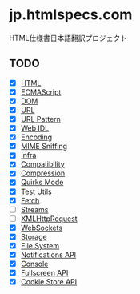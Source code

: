 # jp.htmlspecs.com
HTML仕様書日本語翻訳プロジェクト

## TODO

- [x] [HTML](https://jp.htmlspecs.com/)
- [x] [ECMAScript](https://ecma262.com/jp)
- [x] [DOM](https://jp.htmlspecs.com/dom/)
- [x] [URL](https://jp.htmlspecs.com/url/)
- [x] [URL Pattern](https://jp.htmlspecs.com/urlpattern/)
- [x] [Web IDL](https://jp.htmlspecs.com/webidl/)
- [x] [Encoding](https://jp.htmlspecs.com/encoding/)
- [x] [MIME Sniffing](https://jp.htmlspecs.com/mimesniff/)
- [x] [Infra](https://jp.htmlspecs.com/infra/)
- [x] [Compatibility](https://jp.htmlspecs.com/compat/)
- [x] [Compression](https://jp.htmlspecs.com/compression/)
- [x] [Quirks Mode](https://jp.htmlspecs.com/quirks/)
- [x] [Test Utils](https://jp.htmlspecs.com/testutils/)
- [x] [Fetch](https://jp.htmlspecs.com/fetch/)
- [ ] [Streams](https://jp.htmlspecs.com/streams/)
- [ ] [XMLHttpRequest](https://jp.htmlspecs.com/xhr/)
- [x] [WebSockets](https://jp.htmlspecs.com/websockets/)
- [x] [Storage](https://jp.htmlspecs.com/storage/)
- [x] [File System](https://jp.htmlspecs.com/fs/)
- [x] [Notifications API](https://jp.htmlspecs.com/notifications/)
- [x] [Console](https://jp.htmlspecs.com/console/)
- [x] [Fullscreen API](https://jp.htmlspecs.com/fullscreen/)
- [x] [Cookie Store API](https://jp.htmlspecs.com/cookiestore/)